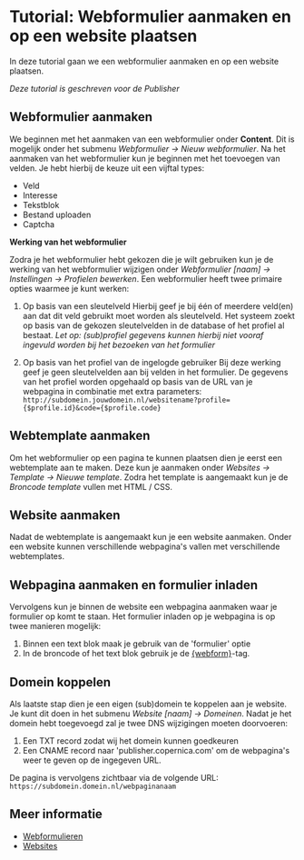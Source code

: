 # Tutorial: Webformulier aanmaken en op een website plaatsen

In deze tutorial gaan we een webformulier aanmaken en op een website plaatsen.

*Deze tutorial is geschreven voor de Publisher*

## Webformulier aanmaken
We beginnen met het aanmaken van een webformulier onder **Content**. Dit is mogelijk onder het submenu *Webformulier -> Nieuw webformulier*. Na het aanmaken van het webformulier kun je beginnen met het toevoegen van velden. Je hebt hierbij de keuze uit een vijftal types:
* Veld
* Interesse
* Tekstblok
* Bestand uploaden
* Captcha

**Werking van het webformulier**

Zodra je het webformulier hebt gekozen die je wilt gebruiken kun je de werking van het webformulier wijzigen onder *Webformulier [naam] -> Instellingen -> Profielen bewerken*.
Een webformulier heeft twee primaire opties waarmee je kunt werken:

1.  Op basis van een sleutelveld
Hierbij geef je bij één of meerdere veld(en) aan dat dit veld gebruikt moet worden als sleutelveld. Het systeem zoekt op basis van de gekozen sleutelvelden in de database of het profiel al bestaat.
*Let op: (sub)profiel gegevens kunnen hierbij niet vooraf ingevuld worden bij het bezoeken van het formulier*

2.  Op basis van het profiel van de ingelogde gebruiker
Bij deze werking geef je geen sleutelvelden aan bij velden in het formulier. De gegevens van het profiel worden opgehaald op basis van de URL van je webpagina in combinatie met extra parameters:
`http://subdomein.jouwdomein.nl/websitename?profile={$profile.id}&code={$profile.code}`

## Webtemplate aanmaken

Om het webformulier op een pagina te kunnen plaatsen dien je eerst een webtemplate aan te maken. Deze kun je aanmaken onder *Websites -> Template -> Nieuwe template*. Zodra het template is aangemaakt kun je de *Broncode template* vullen met HTML / CSS.

## Website aanmaken

Nadat de webtemplate is aangemaakt kun je een website aanmaken. Onder een website kunnen verschillende webpagina's vallen met verschillende webtemplates. 

## Webpagina aanmaken en formulier inladen

Vervolgens kun je binnen de website een webpagina aanmaken waar je formulier op komt te staan. 
Het formulier inladen op je webpagina is op twee manieren mogelijk:
1. Binnen een text blok maak je gebruik van de 'formulier' optie
2. In de broncode of het text blok gebruik je de [{webform}](./personalization-functions-webform)-tag.

## Domein koppelen

Als laatste stap dien je een eigen (sub)domein te koppelen aan je website. Je kunt dit doen in het submenu *Website [naam] -> Domeinen*.
Nadat je het domein hebt toegevoegd zal je twee DNS wijzigingen moeten doorvoeren:
1. Een TXT record zodat wij het domein kunnen goedkeuren
2. Een CNAME record naar 'publisher.copernica.com' om de webpagina's weer te geven op de ingegeven URL.

De pagina is vervolgens zichtbaar via de volgende URL:
`https://subdomein.domein.nl/webpaginanaam`

## Meer informatie
* [Webformulieren](./webforms)
* [Websites](./websites)
